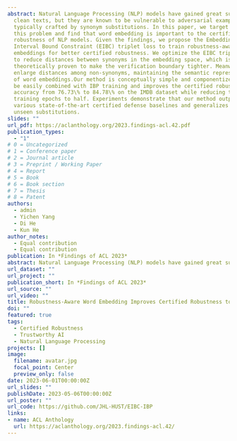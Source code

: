 ```yaml
---
abstract: Natural Language Processing (NLP) models have gained great success on
  clean texts, but they are known to be vulnerable to adversarial examples
  typically crafted by synonym substitutions. In this paper, we target to solve
  this problem and find that word embedding is important to the certified
  robustness of NLP models. Given the findings, we propose the Embedding
  Interval Bound Constraint (EIBC) triplet loss to train robustness-aware word
  embeddings for better certified robustness. We optimize the EIBC triplet loss
  to reduce distances between synonyms in the embedding space, which is
  theoretically proven to make the verification boundary tighter. Meanwhile, we
  enlarge distances among non-synonyms, maintaining the semantic representation
  of word embeddings.Our method is conceptually simple and componentized. It can
  be easily combined with IBP training and improves the certified robust
  accuracy from 76.73\% to 84.78\% on the IMDB dataset while reducing the
  training epochs to half. Experiments demonstrate that our method outperforms
  various state-of-the-art certified defense baselines and generalizes well to
  unseen substitutions.
slides: ""
url_pdf: https://aclanthology.org/2023.findings-acl.42.pdf
publication_types:
  - "1"
# 0 = Uncategorized
# 1 = Conference paper
# 2 = Journal article
# 3 = Preprint / Working Paper
# 4 = Report
# 5 = Book
# 6 = Book section
# 7 = Thesis
# 8 = Patent
authors:
  - admin
  - Yichen Yang
  - Di He
  - Kun He
author_notes:
  - Equal contribution
  - Equal contribution
publication: In *Findings of ACL 2023*
abstract: Natural Language Processing (NLP) models have gained great success on clean texts, but they are known to be vulnerable to adversarial examples typically crafted by synonym substitutions. In this paper, we target to solve this problem and find that word embedding is important to the certified robustness of NLP models. Given the findings, we propose the Embedding Interval Bound Constraint (EIBC) triplet loss to train robustness-aware word embeddings for better certified robustness.
url_dataset: ""
url_project: ""
publication_short: In *Findings of ACL 2023*
url_source: ""
url_video: ""
title: Robustness-Aware Word Embedding Improves Certified Robustness to Adversarial Word Substitutions
doi: ""
featured: true
tags:
  - Certified Robustness
  - Trustworthy AI
  - Natural Language Processing
projects: []
image:
  filename: avatar.jpg
  focal_point: Center
  preview_only: false
date: 2023-06-01T00:00:00Z
url_slides: ""
publishDate: 2023-05-06T00:00:00Z
url_poster: ""
url_code: https://github.com/JHL-HUST/EIBC-IBP
links:
- name: ACL Anthology
  url: https://aclanthology.org/2023.findings-acl.42/
---
```

